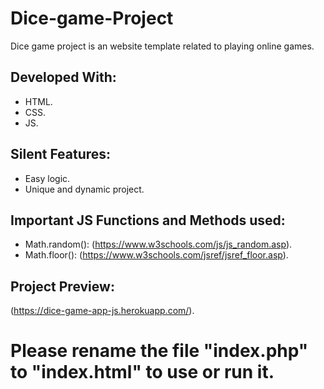 # Dice-game-Project

Dice game project is an website template related to playing online games.

## Developed With:

* HTML.
* CSS.
* JS.

## Silent Features:

* Easy logic.
* Unique and dynamic project.

## Important JS Functions and Methods used:

* Math.random(): (https://www.w3schools.com/js/js_random.asp).
* Math.floor(): (https://www.w3schools.com/jsref/jsref_floor.asp).

## Project Preview:

(https://dice-game-app-js.herokuapp.com/).

# Please rename the file "index.php" to "index.html" to use or run it.
